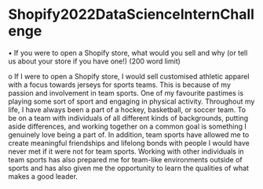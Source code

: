 # Shopify2022DataScienceInternChallenge

•	If you were to open a Shopify store, what would you sell and why (or tell us about your store if you have one!) (200 word limit)

o	If I were to open a Shopify store, I would sell customised athletic apparel with a focus towards jerseys for sports teams. This is because of my passion and involvement in team sports. One of my favourite pastimes is playing some sort of sport and engaging in physical activity. Throughout my life, I have always been a part of a hockey, basketball, or soccer team. To be on a team with individuals of all different kinds of backgrounds, putting aside differences, and working together on a common goal is something I genuinely love being a part of. In addition, team sports have allowed me to create meaningful friendships and lifelong bonds with people I would have never met if it were not for team sports. Working with other individuals in team sports has also prepared me for team-like environments outside of sports and has also given me the opportunity to learn the qualities of what makes a good leader. 

